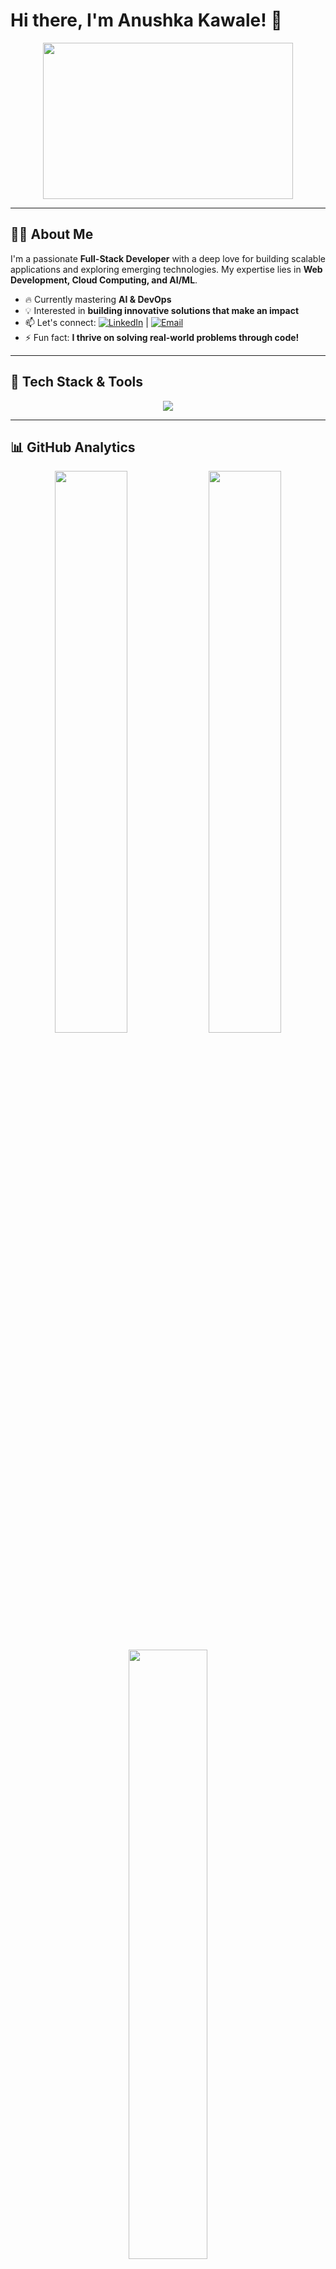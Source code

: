# Hi there, I'm Anushka Kawale! 🚀

<p align="center">
  <img src="https://media.giphy.com/media/QTfX9Ejfra3ZmNxh6B/giphy.gif" width="400" height="250">
</p>

---

## 👩‍💻 About Me
I'm a passionate **Full-Stack Developer** with a deep love for building scalable applications and exploring emerging technologies. My expertise lies in **Web Development, Cloud Computing, and AI/ML**.

- 🔥 Currently mastering **AI & DevOps**
- 💡 Interested in **building innovative solutions that make an impact**
- 📫 Let's connect: [![LinkedIn](https://img.shields.io/badge/LinkedIn-blue?style=flat-square&logo=linkedin)](https://www.linkedin.com/in/anushkakawale/) | [![Email](https://img.shields.io/badge/Email-red?style=flat-square&logo=gmail)](mailto:your-email@example.com)
- ⚡ Fun fact: **I thrive on solving real-world problems through code!**

---

## 🚀 Tech Stack & Tools

<p align="center">
  <img src="https://skillicons.dev/icons?i=react,nextjs,nodejs,ts,tailwindcss,firebase,python,docker,aws,mongodb,postgres,redux" />
</p>

---

## 📊 GitHub Analytics

<p align="center">
  <img src="https://github-readme-stats.vercel.app/api?username=anushkakawale&show_icons=true&theme=tokyonight" width="48%" />
  <img src="https://github-readme-streak-stats.herokuapp.com/?user=anushkakawale&theme=tokyonight" width="48%" />
</p>

<p align="center">
  <img src="https://github-readme-stats.vercel.app/api/top-langs/?username=anushkakawale&layout=compact&theme=tokyonight" width="50%" />
</p>

---

## 🔥 Featured Projects

✨ **[Project Name](https://github.com/anushkakawale/project-repo)** - A brief description of this standout project.

💡 **[Another Project](https://github.com/anushkakawale/another-repo)** - A short but impactful description.

🎯 Check out all my projects [here](https://github.com/anushkakawale?tab=repositories)!

---

## 🌎 Connect With Me

<p align="center">
  <a href="https://www.linkedin.com/in/anushkakawale/" target="_blank">
    <img src="https://img.shields.io/badge/LinkedIn-blue?style=for-the-badge&logo=linkedin" alt="LinkedIn" />
  </a>
  <a href="mailto:your-email@example.com" target="_blank">
    <img src="https://img.shields.io/badge/Email-red?style=for-the-badge&logo=gmail&logoColor=white" alt="Email" />
  </a>
  <a href="https://twitter.com/yourhandle" target="_blank">
    <img src="https://img.shields.io/badge/Twitter-blue?style=for-the-badge&logo=twitter" alt="Twitter" />
  </a>
</p>

---

⭐️ *Let's collaborate and create something amazing!* 🚀
<!-- Example of a 3D Project Card -->
<div class="project-card">
  <div class="project-card-inner">
    <div class="project-card-front">
      <h3>Project Name</h3>
      <p>Short description</p>
    </div>
    <div class="project-card-back">
      <p>Detailed description and technologies used.</p>
      <a href="#">View Project</a>
    </div>
  </div>
</div>

<style>
  .project-card {
    perspective: 1000px;
    width: 300px;
    height: 200px;
  }
  .project-card-inner {
    position: relative;
    width: 100%;
    height: 100%;
    text-align: center;
    transition: transform 0.6s;
    transform-style: preserve-3d;
  }
  .project-card:hover .project-card-inner {
    transform: rotateY(180deg);
  }
  .project-card-front, .project-card-back {
    position: absolute;
    width: 100%;
    height: 100%;
    backface-visibility: hidden;
    border-radius: 10px;
    padding: 20px;
    box-shadow: 0 4px 8px rgba(0, 0, 0, 0.2);
  }
  .project-card-back {
    transform: rotateY(180deg);
  }
</style>
